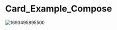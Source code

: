 # Card_Example_Compose
![1693495895500](https://github.com/CodeWithNazeefo/Card_Example_Compose/assets/118047308/36ce1597-5d04-42d3-9f29-b987abd31402)
